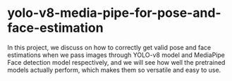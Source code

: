 # yolo-v8-media-pipe-for-pose-and-face-estimation
In this project, we discuss on how to correctly get valid pose and face estimations when we pass images through YOLO-v8 model and MediaPipe Face detection model respectively, and we will see how well the pretrained models actually perform, which makes them so versatile and easy to use. 
